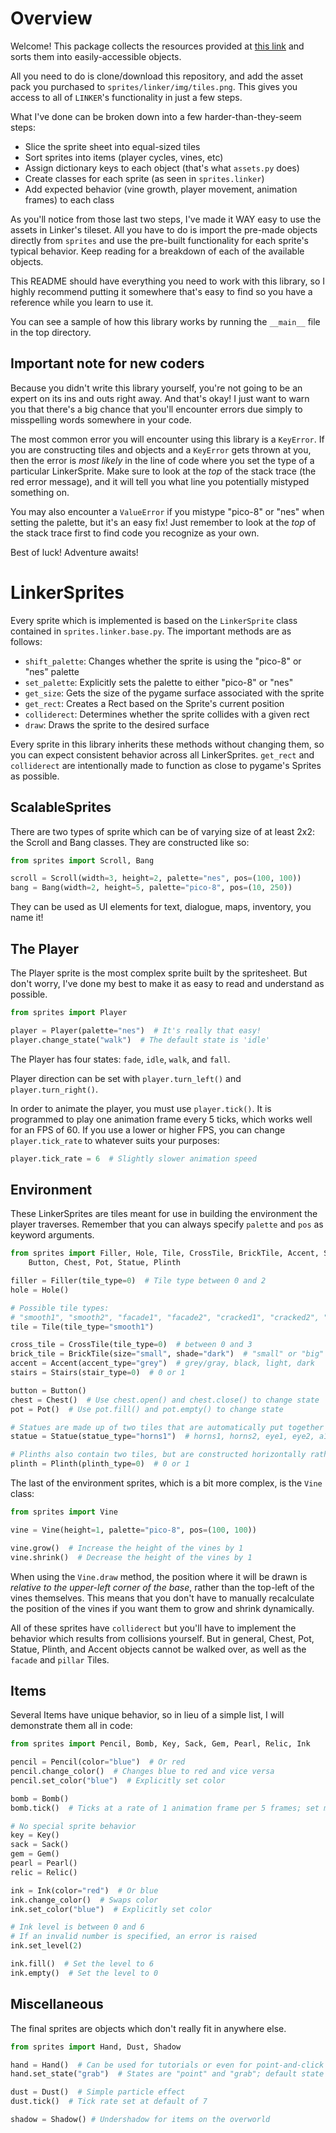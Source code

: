 # Overview

Welcome! This package collects the resources provided at [this link](https://linker.itch.io/adventure-tiles) and sorts them into easily-accessible objects.

All you need to do is clone/download this repository, and add the asset pack you purchased to `sprites/linker/img/tiles.png`. This gives you access to all of `LINKER`'s functionality in just a few steps.

What I've done can be broken down into a few harder-than-they-seem steps:

* Slice the sprite sheet into equal-sized tiles
* Sort sprites into items (player cycles, vines, etc)
* Assign dictionary keys to each object (that's what `assets.py` does)
* Create classes for each sprite (as seen in `sprites.linker`)
* Add expected behavior (vine growth, player movement, animation frames) to each class

As you'll notice from those last two steps, I've made it WAY easy to use the assets in Linker's tileset. All you have to do is import the pre-made objects directly from `sprites` and use the pre-built functionality for each sprite's typical behavior. Keep reading for a breakdown of each of the available objects.

This README should have everything you need to work with this library, so I highly recommend putting it somewhere that's easy to find so you have a reference while you learn to use it.

You can see a sample of how this library works by running the `__main__` file in the top directory.

## Important note for new coders

Because you didn't write this library yourself, you're not going to be an expert on its ins and outs right away. And that's okay! I just want to warn you that there's a big chance that you'll encounter errors due simply to misspelling words somewhere in your code.

The most common error you will encounter using this library is a `KeyError`. If you are constructing tiles and objects and a `KeyError` gets thrown at you, then the error is *most likely* in the line of code where you set the type of a particular LinkerSprite. Make sure to look at the *top* of the stack trace (the red error message), and it will tell you what line you potentially mistyped something on.

You may also encounter a `ValueError` if you mistype "pico-8" or "nes" when setting the palette, but it's an easy fix! Just remember to look at the *top* of the stack trace first to find code you recognize as your own.

Best of luck! Adventure awaits!

# LinkerSprites

Every sprite which is implemented is based on the `LinkerSprite` class contained in `sprites.linker.base.py`. The important methods are as follows:

* `shift_palette`: Changes whether the sprite is using the "pico-8" or "nes" palette
* `set_palette`: Explicitly sets the palette to either "pico-8" or "nes"
* `get_size`: Gets the size of the pygame surface associated with the sprite
* `get_rect`: Creates a Rect based on the Sprite's current position
* `colliderect`: Determines whether the sprite collides with a given rect
* `draw`: Draws the sprite to the desired surface

Every sprite in this library inherits these methods without changing them, so you can expect consistent behavior across all LinkerSprites. `get_rect` and `colliderect` are intentionally made to function as close to pygame's Sprites as possible.

## ScalableSprites

There are two types of sprite which can be of varying size of at least 2x2: the Scroll and Bang classes. They are constructed like so:

```python
from sprites import Scroll, Bang

scroll = Scroll(width=3, height=2, palette="nes", pos=(100, 100))
bang = Bang(width=2, height=5, palette="pico-8", pos=(10, 250))
```

They can be used as UI elements for text, dialogue, maps, inventory, you name it!

## The Player

The Player sprite is the most complex sprite built by the spritesheet. But don't worry, I've done my best to make it as easy to read and understand as possible.

```python
from sprites import Player

player = Player(palette="nes")  # It's really that easy!
player.change_state("walk")  # The default state is 'idle'
```

The Player has four states: `fade`, `idle`, `walk`, and `fall`.

Player direction can be set with `player.turn_left()` and `player.turn_right()`.

In order to animate the player, you must use `player.tick()`. It is programmed to play one animation frame every 5 ticks, which works well for an FPS of 60. If you use a lower or higher FPS, you can change `player.tick_rate` to whatever suits your purposes:

```python
player.tick_rate = 6  # Slightly slower animation speed
```

## Environment

These LinkerSprites are tiles meant for use in building the environment the player traverses. Remember that you can always specify `palette` and `pos` as keyword arguments.

```python
from sprites import Filler, Hole, Tile, CrossTile, BrickTile, Accent, Stairs,\
    Button, Chest, Pot, Statue, Plinth

filler = Filler(tile_type=0)  # Tile type between 0 and 2
hole = Hole()

# Possible tile types:
# "smooth1", "smooth2", "facade1", "facade2", "cracked1", "cracked2", "pillar1", "pillar2"
tile = Tile(tile_type="smooth1")

cross_tile = CrossTile(tile_type=0)  # between 0 and 3
brick_tile = BrickTile(size="small", shade="dark")  # "small" or "big" size, "dark" or "light" shade
accent = Accent(accent_type="grey")  # grey/gray, black, light, dark
stairs = Stairs(stair_type=0)  # 0 or 1

button = Button()
chest = Chest()  # Use chest.open() and chest.close() to change state
pot = Pot()  # Use pot.fill() and pot.empty() to change state

# Statues are made up of two tiles that are automatically put together for you
statue = Statue(statue_type="horns1")  # horns1, horns2, eye1, eye2, a1, a2

# Plinths also contain two tiles, but are constructed horizontally rather than vertically
plinth = Plinth(plinth_type=0)  # 0 or 1
```

The last of the environment sprites, which is a bit more complex, is the `Vine` class:

```python
from sprites import Vine

vine = Vine(height=1, palette="pico-8", pos=(100, 100))

vine.grow()  # Increase the height of the vines by 1
vine.shrink()  # Decrease the height of the vines by 1
```

When using the `Vine.draw` method, the position where it will be drawn is *relative to the upper-left corner of the base*, rather than the top-left of the vines themselves. This means that you don't have to manually recalculate the position of the vines if you want them to grow and shrink dynamically.

All of these sprites have `colliderect` but you'll have to implement the behavior which results from collisions yourself. But in general, Chest, Pot, Statue, Plinth, and Accent objects cannot be walked over, as well as the `facade` and `pillar` Tiles.

## Items

Several Items have unique behavior, so in lieu of a simple list, I will demonstrate them all in code:

```python
from sprites import Pencil, Bomb, Key, Sack, Gem, Pearl, Relic, Ink

pencil = Pencil(color="blue")  # Or red
pencil.change_color()  # Changes blue to red and vice versa
pencil.set_color("blue")  # Explicitly set color

bomb = Bomb()
bomb.tick()  # Ticks at a rate of 1 animation frame per 5 frames; set manually with bomb.tick_rate

# No special sprite behavior
key = Key()
sack = Sack()
gem = Gem()
pearl = Pearl()
relic = Relic()

ink = Ink(color="red")  # Or blue
ink.change_color()  # Swaps color
ink.set_color("blue")  # Explicitly set color

# Ink level is between 0 and 6
# If an invalid number is specified, an error is raised
ink.set_level(2)

ink.fill()  # Set the level to 6
ink.empty()  # Set the level to 0
```

## Miscellaneous

The final sprites are objects which don't really fit in anywhere else.

```python
from sprites import Hand, Dust, Shadow

hand = Hand()  # Can be used for tutorials or even for point-and-click style gameplay
hand.set_state("grab")  # States are "point" and "grab"; default state is point

dust = Dust()  # Simple particle effect
dust.tick()  # Tick rate set at default of 7

shadow = Shadow() # Undershadow for items on the overworld
```
